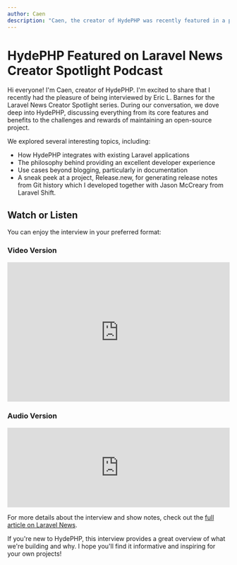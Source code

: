 ```yaml
---
author: Caen
description: "Caen, the creator of HydePHP was recently featured in a podcast from Laravel News. Check it out here!"
---
```


# HydePHP Featured on Laravel News Creator Spotlight Podcast

Hi everyone! I'm Caen, creator of HydePHP. I'm excited to share that I recently had the pleasure of being interviewed by Eric L. Barnes for the Laravel News Creator Spotlight series. During our conversation, we dove deep into HydePHP, discussing everything from its core features and benefits to the challenges and rewards of maintaining an open-source project.

We explored several interesting topics, including:
- How HydePHP integrates with existing Laravel applications
- The philosophy behind providing an excellent developer experience
- Use cases beyond blogging, particularly in documentation
- A sneak peek at a project, Release.new, for generating release notes from Git history which I developed together with Jason McCreary from Laravel Shift.

## Watch or Listen

You can enjoy the interview in your preferred format:

### Video Version
<iframe width="100%" height="315" src="https://www.youtube.com/embed/FpXdJrouSbc" frameborder="0" allow="accelerometer; autoplay; clipboard-write; encrypted-media; gyroscope; picture-in-picture" allowfullscreen></iframe>

### Audio Version
<iframe width="100%" height="180" frameborder="no" scrolling="no" seamless src="https://share.transistor.fm/e/b8c83262"></iframe>

For more details about the interview and show notes, check out the [full article on Laravel News](https://laravel-news.com/hydephp-the-static-site-generator-with-caen-de-silva).

If you're new to HydePHP, this interview provides a great overview of what we're building and why. I hope you'll find it informative and inspiring for your own projects!
